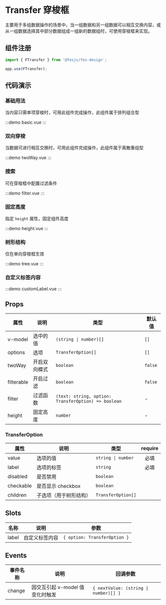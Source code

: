 # Transfer 穿梭框

主要用于多组数据操作的场景中，当一组数据和另一组数据可以相互交换内容，或从一组数据选择其中部分数据组成一组新的数据组时，可使用穿梭框来实现。

## 组件注册

```js
import { FTransfer } from '@fesjs/fes-design';

app.use(FTransfer);
```

## 代码演示

### 基础用法

当内容只需单项穿梭时，可用此组件完成操作，此组件属于排列组合型

:::demo
basic.vue
:::

### 双向穿梭

当数据可进行相互交换时，可用此组件完成操作，此组件属于离散重组型

:::demo
twoWay.vue
:::

### 搜索

可在穿梭框中配置过滤条件

:::demo
filter.vue
:::

### 固定高度

指定 `height` 属性，固定组件高度

:::demo
height.vue
:::

### 树形结构

仅在单向穿梭框生效

:::demo
tree.vue
:::

### 自定义标签内容

:::demo
customLabel.vue
:::

## Props

| 属性       | 说明         | 类型                                                | 默认值  |
|------------|------------|-----------------------------------------------------|---------|
| v-model    | 选中的值     | `(string \| number)[]`                              | `[]`    |
| options    | 选项         | `TransferOption[]`                                  | `[]`    |
| twoWay     | 开启双向模式 | `boolean`                                           | `false` |
| filterable | 开启过滤     | `boolean`                                           | `false` |
| filter     | 过滤函数     | `(text: string, option: TransferOption) => boolean` | -       |
| height     | 固定高度     | `number`                                            | -       |

### TransferOption
| 属性      | 说明                 | 类型               | require |
|-----------|--------------------|--------------------|:-------:|
| value     | 选项的值             | `string \| number` |  必填   |
| label     | 选项的标签           | `string`           |  必填   |
| disabled  | 是否禁用             | `boolean`          |         |
| checkable | 是否显示 checkbox    | `boolean`          |         |
| children  | 子选项（用于树形结构） | `TransferOption[]` |         |

## Slots

| 名称  | 说明           | 参数                         |
|-------|--------------|------------------------------|
| label | 自定义标签内容 | `{ option: TransferOption }` |

## Events

| 事件名称 | 说明                            | 回调参数                              |
|----------|-------------------------------|---------------------------------------|
| change   | 因交互引起 v-model 值变化时触发 | `{ nextValue: (string \| number)[] }` |
